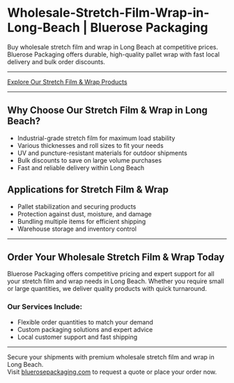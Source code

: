 # Wholesale-Stretch-Film-Wrap-in-Long-Beach | Bluerose Packaging

Buy wholesale stretch film and wrap in Long Beach at competitive prices. Bluerose Packaging offers durable, high-quality pallet wrap with fast local delivery and bulk order discounts.

---

[Explore Our Stretch Film & Wrap Products](https://www.bluerosepackaging.com/product-category/stock-products/stretch-film-stretch-wrap/)

---

## Why Choose Our Stretch Film & Wrap in Long Beach?

- Industrial-grade stretch film for maximum load stability  
- Various thicknesses and roll sizes to fit your needs  
- UV and puncture-resistant materials for outdoor shipments  
- Bulk discounts to save on large volume purchases  
- Fast and reliable delivery within Long Beach  

## Applications for Stretch Film & Wrap

- Pallet stabilization and securing products  
- Protection against dust, moisture, and damage  
- Bundling multiple items for efficient shipping  
- Warehouse storage and inventory control  

---

## Order Your Wholesale Stretch Film & Wrap Today

Bluerose Packaging offers competitive pricing and expert support for all your stretch film and wrap needs in Long Beach. Whether you require small or large quantities, we deliver quality products with quick turnaround.

### Our Services Include:

- Flexible order quantities to match your demand  
- Custom packaging solutions and expert advice  
- Local customer support and fast shipping  

---

Secure your shipments with premium wholesale stretch film and wrap in Long Beach.  
Visit [bluerosepackaging.com](https://www.bluerosepackaging.com) to request a quote or place your order now.
